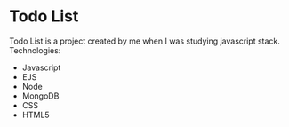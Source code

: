 # Todo List

Todo List is a project created by me when I was studying javascript stack.
Technologies:
  - Javascript
  - EJS
  - Node
  - MongoDB
  - CSS
  - HTML5
